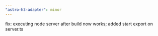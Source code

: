 ```yaml
---
"astro-h3-adapter": minor
---
```


fix: executing node server after build now works; added start export on server.ts
